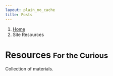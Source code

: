 ```yaml
---
layout: plain_no_cache
title: Posts
---
```


<div class="row">
  <ol class="breadcrumb">
    <li><a href="{{site.url}}">Home</a></li>
    <li class="active">Site Resources</li>
  </ol>
</div>

<div class="blog-header">
  <h1 class="blog-title">Resources <small>For the Curious</small></h1>
  <p class="lead blog-description">Collection of materials.</p>
</div>

<div class="row">
<div class="list-group">
</div>
<div class="row notfound" style="display:none">
<div class="jumbotron">
  <h1>Sorry!</h1>
  <h2>The material you were searching for can not be found.</h2>
</div>
</div>
</div>

<script src="https://code.jquery.com/jquery-1.10.2.min.js"></script>
<script>
var baseurl = {{site.baseurl}};
function GetURLParameter(sParam)
{
    var sPageURL = window.location.search.substring(1);
    var sURLVariables = sPageURL.split('&');
    for (var i = 0; i < sURLVariables.length; i++)
    {
        var sParameterName = sURLVariables[i].split('=');
        if (sParameterName[0] == sParam)
        {
            return sParameterName[1];
        }
    }
}

function capitalize(text) {
  if (text)
    return text.substr(0,1).toUpperCase() + text.substr(1);
  else
    return "";
}

$.getJSON( "post_index.json", function( data ) {
  var items = [];
  $.each( data, function( key, val ) {
    items.push('<div class="' + val.category + ' ' + val.tags.join(" ") + ' style="display:none"><a href="' + baseurl + val.file + '" class="list-group-item"><h4 class="list-group-item-heading">' + val.title + '</h4><p class="list-group-item-text">' + val.description + '</p></a></div>');
  });

  $(".list-group").html(items.join(""));

  var type = GetURLParameter("type");
  var tag = GetURLParameter("tag");

  var title = capitalize(tag) + " " + capitalize(type) + " Posts";
  $('h1.blog-title small').text(title);
  $('li.active').text(capitalize(type) + " Posts");
  document.title = document.title.replace("Posts", title);

  if (type) {
    if (!tag) {
      $('div[class*=' + type + ']').show();
    } else {
      $('div[class*=' + type + ']').filter('.' + tag).show();
    }
  }
  if ($('div.row div:visible').length === 0) {
    $('div.notfound').show();
  }
});
</script>

